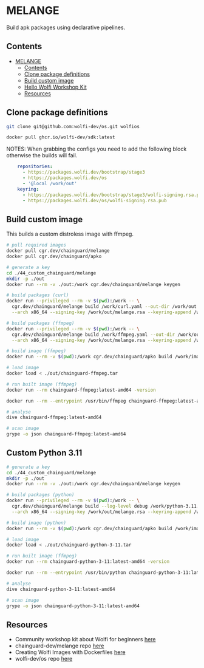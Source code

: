 # MELANGE

Build apk packages using declarative pipelines.  

## Contents

- [MELANGE](#melange)
  - [Contents](#contents)
  - [Clone package definitions](#clone-package-definitions)
  - [Build custom image](#build-custom-image)
  - [Hello Wolfi Workshop Kit](#hello-wolfi-workshop-kit)
  - [Resources](#resources)

## Clone package definitions

```sh
git clone git@github.com:wolfi-dev/os.git wolfios

docker pull ghcr.io/wolfi-dev/sdk:latest
```

NOTES: When grabbing the configs you need to add the following block otherwise the builds will fail.  

```yaml
    repositories:
      - https://packages.wolfi.dev/bootstrap/stage3
      - https://packages.wolfi.dev/os
      - '@local /work/out'
    keyring:
      - https://packages.wolfi.dev/bootstrap/stage3/wolfi-signing.rsa.pub
      - https://packages.wolfi.dev/os/wolfi-signing.rsa.pub  
```

## Build custom image

This builds a custom distroless image with ffmpeg.  

```sh
# pull required images
docker pull cgr.dev/chainguard/melange
docker pull cgr.dev/chainguard/apko

# generate a key
cd ./44_custom_chainguard/melange
mkdir -p ./out
docker run --rm -v ./out:/work cgr.dev/chainguard/melange keygen

# build packages (curl)
docker run --privileged --rm -v $(pwd):/work -- \
  cgr.dev/chainguard/melange build /work/curl.yaml --out-dir /work/out \
  --arch x86_64 --signing-key /work/out/melange.rsa --keyring-append /work/out/melange.rsa.pub

# build packages (ffmpeg)
docker run --privileged --rm -v $(pwd):/work -- \
  cgr.dev/chainguard/melange build /work/ffmpeg.yaml --out-dir /work/out \
  --arch x86_64 --signing-key /work/out/melange.rsa --keyring-append /work/out/melange.rsa.pub

# build image (ffmpeg)
docker run --rm -v $(pwd):/work cgr.dev/chainguard/apko build /work/image-ffmpeg.yaml chainguard-ffmpeg:latest /work/out/chainguard-ffmpeg.tar -k /work/out/melange.rsa.pub 

# load image
docker load < ./out/chainguard-ffmpeg.tar

# run built image (ffmpeg)
docker run --rm chainguard-ffmpeg:latest-amd64 -version

docker run --rm --entrypoint /usr/bin/ffmpeg chainguard-ffmpeg:latest-amd64 -version

# analyse
dive chainguard-ffmpeg:latest-amd64

# scan image
grype -o json chainguard-ffmpeg:latest-amd64
```

## Custom Python 3.11

```sh
# generate a key
cd ./44_custom_chainguard/melange
mkdir -p ./out
docker run --rm -v ./out:/work cgr.dev/chainguard/melange keygen

# build packages (python)
docker run --privileged --rm -v $(pwd):/work -- \
  cgr.dev/chainguard/melange build --log-level debug /work/python-3.11.yaml --out-dir /work/out \
  --arch x86_64 --signing-key /work/out/melange.rsa --keyring-append /work/out/melange.rsa.pub

# build image (python)
docker run --rm -v $(pwd):/work cgr.dev/chainguard/apko build /work/image-python-3.11.yaml chainguard-python-3-11:latest /work/out/chainguard-python-3-11.tar -k /work/out/melange.rsa.pub 

# load image
docker load < ./out/chainguard-python-3-11.tar

# run built image (ffmpeg)
docker run --rm chainguard-python-3-11:latest-amd64 -version

docker run --rm --entrypoint /usr/bin/python chainguard-python-3-11:latest-amd64 -version

# analyse
dive chainguard-python-3-11:latest-amd64

# scan image
grype -o json chainguard-python-3-11:latest-amd64
```

## Resources

- Community workshop kit about Wolfi for beginners [here](https://edu.chainguard.dev/open-source/wolfi/hello-wolfi/)  
- chainguard-dev/melange repo [here](https://github.com/chainguard-dev/melange)
- Creating Wolfi Images with Dockerfiles [here](https://edu.chainguard.dev/open-source/wolfi/wolfi-with-dockerfiles/)  
- wolfi-dev/os repo [here](https://github.com/wolfi-dev/os)

